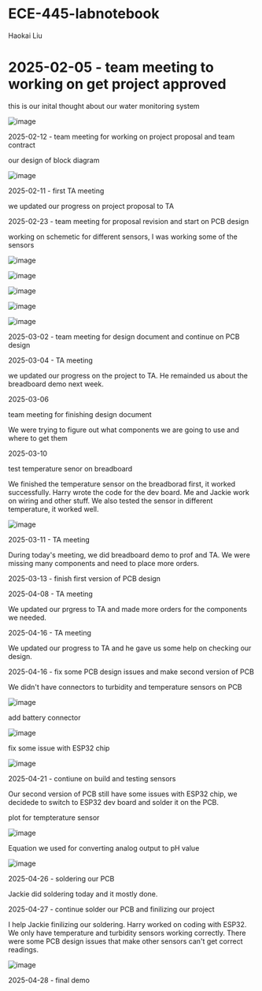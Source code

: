 # ECE-445-labnotebook
Haokai Liu

# 2025-02-05 - team meeting to working on get project approved

this is our inital thought about our water monitoring system

![image](https://github.com/user-attachments/assets/a8e27b36-c21b-4234-ad73-2b08b17fbee0)

2025-02-12 - team meeting for working on project proposal and team contract

our design of block diagram

![image](https://github.com/user-attachments/assets/08d622d2-8fe9-49f4-8b9d-4169b803c424)

2025-02-11 - first TA meeting

we updated our progress on project proposal to TA

2025-02-23 - team meeting for proposal revision and start on PCB design

working on schemetic for different sensors, I was working some of the sensors

![image](https://github.com/user-attachments/assets/a85d9a3b-b312-4b28-ad1d-bd58ecc11d88)

![image](https://github.com/user-attachments/assets/668b23e2-57af-4ea9-9da6-fea22dfad783)

![image](https://github.com/user-attachments/assets/39f6e550-238a-42ad-8e30-7ae9843665d3)

![image](https://github.com/user-attachments/assets/0edc3c8f-d74b-4352-a0d3-3793b8a15816)

![image](https://github.com/user-attachments/assets/7c56405f-d984-48dd-9e5b-3ced0f346143)



2025-03-02 - team meeting for design document and continue on PCB design

2025-03-04 - TA meeting

we updated our progress on the project to TA. He remainded us about the breadboard demo next week.


2025-03-06

team meeting for finishing design document

We were trying to figure out what components we are going to use and where to get them

2025-03-10

test temperature senor on breadboard

We finished the temperature sensor on the breadborad first, it worked successfully. Harry wrote the code for the dev board. Me and Jackie work on wiring and other stuff. We also tested the sensor in different temperature, it worked well.

![image](https://github.com/user-attachments/assets/afb87c46-0bf8-4424-b1e5-64bb3b9b951f)

2025-03-11 - TA meeting

During today's meeting, we did breadboard demo to prof and TA. We were missing many components and need to place more orders.

2025-03-13 - finish first version of PCB design

2025-04-08 - TA meeting

We updated our prgress to TA and made more orders for the components we needed.

2025-04-16 - TA meeting

We updated our progress to TA and he gave us some help on checking our design.

2025-04-16 - fix some PCB design issues and make second version of PCB

We didn't have connectors to turbidity and temperature sensors on PCB

![image](https://github.com/user-attachments/assets/c4220ea7-48e2-4a3d-bc34-c945c11c1afb)

add battery connector

![image](https://github.com/user-attachments/assets/a36caceb-927e-41bf-b8b8-8a8d60bd20a6)

fix some issue with ESP32 chip

![image](https://github.com/user-attachments/assets/2fc04a3d-2c4a-4fd5-ac5a-e4c4ef8cb01c)


2025-04-21 - contiune on build and testing sensors

Our second version of PCB still have some issues with ESP32 chip, we decidede to switch to ESP32 dev board and solder it on the PCB.

plot for tempterature sensor

![image](https://github.com/user-attachments/assets/4164f4fb-572a-4965-83d7-e04ee8ea56cf)

Equation we used for converting analog output to pH value

![image](https://github.com/user-attachments/assets/24e4a08b-54ee-41c6-920a-7c3db922e1fc)

2025-04-26 - soldering our PCB

Jackie did soldering today and it mostly done.

2025-04-27 - continue solder our PCB and finilizing our project

I help Jackie finilizing our soldering. Harry worked on coding with ESP32. We only have temperature and turbidity sensors working correctly. There were some PCB design issues that make other sensors can't get correct readings.

![image](https://github.com/user-attachments/assets/43e4ef67-32f7-4513-9e42-e9cf256ce706)

2025-04-28 - final demo

